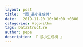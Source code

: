 ```yaml
---
layout: post
title:  "图_最小生成树"
date:   2019-11-20 10:06:00 +0800
categories: Algorithm
tags: DataStructure
author: pepe
description: 『 最小生成树 』
---
```






































